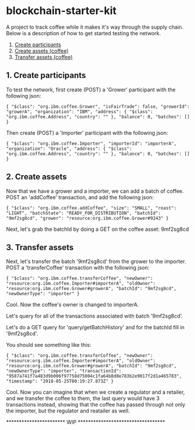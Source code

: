 # blockchain-starter-kit

A project to track coffee while it makes it's way through the supply chain. Below is a description of how to get started testing the network.

1. [Create participants](#1-create-participants)
2. [Create assets (coffee)](#2-create-assets)
3. [Transfer assets (coffee)](#3-transfer-assets)

## 1. Create participants 


To test the network, first create (POST) a 'Grower' participant with the following json:

`
{
  "$class": "org.ibm.coffee.Grower",
  "isFairTrade": false,
  "growerId": "growerA",
  "organization": "IBM",
  "address": {
    "$class": "org.ibm.coffee.Address",
    "country": ""
  },
  "balance": 0,
  "batches": []
}
`

Then create (POST) a 'Importer' participant with the following json:

`{
  "$class": "org.ibm.coffee.Importer",
  "importerId": "importerA",
  "organization": "Oracle",
  "address": {
    "$class": "org.ibm.coffee.Address",
    "country": ""
  },
  "balance": 0,
  "batches": []
}`

## 2. Create assets


Now that we have a grower and a importer, we can add a batch of coffee. POST an 'addCoffee' transaction, and add the following json: 

`{
  "$class": "org.ibm.coffee.addCoffee",
  "size": "SMALL",
  "roast": "LIGHT",
  "batchState": "READY_FOR_DISTRIBUTION",
  "batchId": "9mf2sg8cd",
  "grower": "resource:org.ibm.coffee.Grower#9243"
}`

Next, let's grab the batchId by doing a GET on the coffee asset: 9mf2sg8cd

## 3. Transfer assets


Next, let's transfer the batch '9mf2sg8cd' from the grower to the importer. POST a 'transferCoffee' transaction with the following json:

`{
  "$class": "org.ibm.coffee.transferCoffee",
  "newOwner": "resource:org.ibm.coffee.Importer#importerA",
  "oldOwner": "resource:org.ibm.coffee.Grower#growerA",
  "batchId": "9mf2sg8cd",
  "newOwnerType": "importer"
}`

Cool. Now the coffee's owner is changed to importerA. 

Let's query for all of the transactions associated with batch '9mf2sg8cd'.

Let's do a GET query for 'query/getBatchHistory' and for the batchId fill in '9mf2sg8cd'.

You should see something like this: 

 `{
    "$class": "org.ibm.coffee.transferCoffee",
    "newOwner": "resource:org.ibm.coffee.Importer#importerA",
    "oldOwner": "resource:org.ibm.coffee.Grower#growerA",
    "batchId": "9mf2sg8cd",
    "newOwnerType": "importer",
    "transactionId": "9587a741f7a483d9b006f97758d75004c1fa64b8d8e783b2e9017f2d1a465783",
    "timestamp": "2018-05-25T00:19:27.873Z"
  }`
  
  Cool. Now you can imagine that when we create a regulator and a retailer, and we transfer the coffee to them, the last query would have 3 transactions instead, showing that the coffee has passed through not only the importer, but the regulator and reatailer as well.
  
  *********************** WIP **********************************
